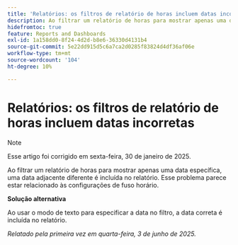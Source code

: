 ```yaml
---
title: 'Relatórios: os filtros de relatório de horas incluem datas incorretas'
description: Ao filtrar um relatório de horas para mostrar apenas uma data específica, uma data adjacente diferente é incluída no relatório. Esse problema parece estar relacionado às configurações de fuso horário.
hidefromtoc: true
feature: Reports and Dashboards
exl-id: 1a158dd0-8f24-4d2d-b8e6-36330d4131b4
source-git-commit: 5e22dd915d5c6a7ca2d0285f83824d4df36af06e
workflow-type: tm+mt
source-wordcount: '104'
ht-degree: 10%

---
```


# Relatórios: os filtros de relatório de horas incluem datas incorretas

>[!NOTE]
>
>Esse artigo foi corrigido em sexta-feira, 30 de janeiro de 2025.

Ao filtrar um relatório de horas para mostrar apenas uma data específica, uma data adjacente diferente é incluída no relatório. Esse problema parece estar relacionado às configurações de fuso horário.

**Solução alternativa**

Ao usar o modo de texto para especificar a data no filtro, a data correta é incluída no relatório.

_Relatado pela primeira vez em quarta-feira, 3 de junho de 2025._
